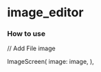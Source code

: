 # image_editor

### How to use

// Add File image

ImageScreen(
          image: image,
        ),

